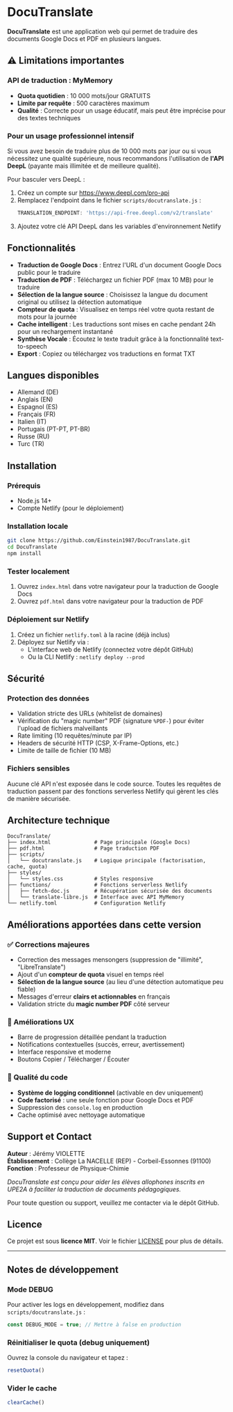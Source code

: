 # DocuTranslate

**DocuTranslate** est une application web qui permet de traduire des documents Google Docs et PDF en plusieurs langues.

## ⚠️ Limitations importantes

### API de traduction : MyMemory
- **Quota quotidien** : 10 000 mots/jour GRATUITS
- **Limite par requête** : 500 caractères maximum
- **Qualité** : Correcte pour un usage éducatif, mais peut être imprécise pour des textes techniques

### Pour un usage professionnel intensif
Si vous avez besoin de traduire plus de 10 000 mots par jour ou si vous nécessitez une qualité supérieure, nous recommandons l'utilisation de **l'API DeepL** (payante mais illimitée et de meilleure qualité).

Pour basculer vers DeepL :
1. Créez un compte sur https://www.deepl.com/pro-api
2. Remplacez l'endpoint dans le fichier `scripts/docutranslate.js` :
   ```javascript
   TRANSLATION_ENDPOINT: 'https://api-free.deepl.com/v2/translate'
   ```
3. Ajoutez votre clé API DeepL dans les variables d'environnement Netlify

## Fonctionnalités

- **Traduction de Google Docs** : Entrez l'URL d'un document Google Docs public pour le traduire
- **Traduction de PDF** : Téléchargez un fichier PDF (max 10 MB) pour le traduire
- **Sélection de la langue source** : Choisissez la langue du document original ou utilisez la détection automatique
- **Compteur de quota** : Visualisez en temps réel votre quota restant de mots pour la journée
- **Cache intelligent** : Les traductions sont mises en cache pendant 24h pour un rechargement instantané
- **Synthèse Vocale** : Écoutez le texte traduit grâce à la fonctionnalité text-to-speech
- **Export** : Copiez ou téléchargez vos traductions en format TXT

## Langues disponibles

- Allemand (DE)
- Anglais (EN)
- Espagnol (ES)
- Français (FR)
- Italien (IT)
- Portugais (PT-PT, PT-BR)
- Russe (RU)
- Turc (TR)

## Installation

### Prérequis
- Node.js 14+
- Compte Netlify (pour le déploiement)

### Installation locale
```bash
git clone https://github.com/Einstein1987/DocuTranslate.git
cd DocuTranslate
npm install
```

### Tester localement
1. Ouvrez `index.html` dans votre navigateur pour la traduction de Google Docs
2. Ouvrez `pdf.html` dans votre navigateur pour la traduction de PDF

### Déploiement sur Netlify
1. Créez un fichier `netlify.toml` à la racine (déjà inclus)
2. Déployez sur Netlify via :
   - L'interface web de Netlify (connectez votre dépôt GitHub)
   - Ou la CLI Netlify : `netlify deploy --prod`

## Sécurité

### Protection des données
- Validation stricte des URLs (whitelist de domaines)
- Vérification du "magic number" PDF (signature `%PDF-`) pour éviter l'upload de fichiers malveillants
- Rate limiting (10 requêtes/minute par IP)
- Headers de sécurité HTTP (CSP, X-Frame-Options, etc.)
- Limite de taille de fichier (10 MB)

### Fichiers sensibles
Aucune clé API n'est exposée dans le code source. Toutes les requêtes de traduction passent par des fonctions serverless Netlify qui gèrent les clés de manière sécurisée.

## Architecture technique

```
DocuTranslate/
├── index.html              # Page principale (Google Docs)
├── pdf.html                # Page traduction PDF
├── scripts/
│   └── docutranslate.js    # Logique principale (factorisation, cache, quota)
├── styles/
│   └── styles.css          # Styles responsive
├── functions/              # Fonctions serverless Netlify
│   ├── fetch-doc.js        # Récupération sécurisée des documents
│   └── translate-libre.js  # Interface avec API MyMemory
└── netlify.toml            # Configuration Netlify
```

## Améliorations apportées dans cette version

### ✅ Corrections majeures
- Correction des messages mensongers (suppression de "illimité", "LibreTranslate")
- Ajout d'un **compteur de quota** visuel en temps réel
- **Sélection de la langue source** (au lieu d'une détection automatique peu fiable)
- Messages d'erreur **clairs et actionnables** en français
- Validation stricte du **magic number PDF** côté serveur

### 🎨 Améliorations UX
- Barre de progression détaillée pendant la traduction
- Notifications contextuelles (succès, erreur, avertissement)
- Interface responsive et moderne
- Boutons Copier / Télécharger / Écouter

### 🔧 Qualité du code
- **Système de logging conditionnel** (activable en dev uniquement)
- **Code factorisé** : une seule fonction pour Google Docs et PDF
- Suppression des `console.log` en production
- Cache optimisé avec nettoyage automatique

## Support et Contact

**Auteur** : Jérémy VIOLETTE  
**Établissement** : Collège La NACELLE (REP) - Corbeil-Essonnes (91100)  
**Fonction** : Professeur de Physique-Chimie

*DocuTranslate est conçu pour aider les élèves allophones inscrits en UPE2A à faciliter la traduction de documents pédagogiques.*

Pour toute question ou support, veuillez me contacter via le dépôt GitHub.

## Licence

Ce projet est sous **licence MIT**. Voir le fichier [LICENSE](LICENSE) pour plus de détails.

---

## Notes de développement

### Mode DEBUG
Pour activer les logs en développement, modifiez dans `scripts/docutranslate.js` :
```javascript
const DEBUG_MODE = true; // Mettre à false en production
```

### Réinitialiser le quota (debug uniquement)
Ouvrez la console du navigateur et tapez :
```javascript
resetQuota()
```

### Vider le cache
```javascript
clearCache()
```
